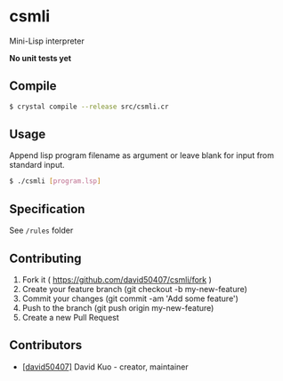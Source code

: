 # csmli

Mini-Lisp interpreter

__No unit tests yet__

## Compile

```bash
$ crystal compile --release src/csmli.cr
```

## Usage

Append lisp program filename as argument or leave blank for input from standard input.

```bash
$ ./csmli [program.lsp]
```

## Specification

See `/rules` folder

## Contributing

1. Fork it ( https://github.com/david50407/csmli/fork )
2. Create your feature branch (git checkout -b my-new-feature)
3. Commit your changes (git commit -am 'Add some feature')
4. Push to the branch (git push origin my-new-feature)
5. Create a new Pull Request

## Contributors

- [[david50407]](https://github.com/david50407) David Kuo - creator, maintainer
